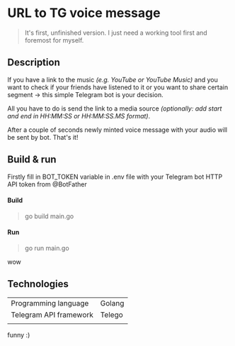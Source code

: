 # URL to TG voice message

> It's first, unfinished version. I just need a working tool first and foremost for myself.

## Description
If you have a link to the music _(e.g. YouTube or YouTube Music)_ and you want to check if your friends have listened to it or you want to share certain segment -> this simple Telegram bot is your decision.<p>
All you have to do is send the link to a media source _(optionally: add start and end in HH:MM:SS or HH:MM:SS.MS format)_.<p>
After a couple of seconds newly minted voice message with your audio will be sent by bot. That's it!

## Build & run

Firstly fill in BOT_TOKEN variable in .env file with your Telegram bot HTTP API token from @BotFather

#### Build

> go build main.go

#### Run
> go run main.go

wow

## Technologies

|                        |         |
|------------------------|---------|
| Programming language   |  Golang |
| Telegram API framework |  Telego |
|                        |         |

funny :)
